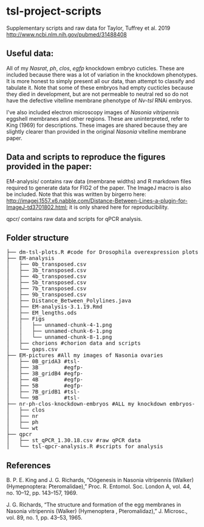 # tsl-project-scripts

Supplementary scripts and raw data for Taylor, Tuffrey et al. 2019 http://www.ncbi.nlm.nih.gov/pubmed/31488408

## Useful data: 

All of my *Nasrat*, *ph*, *clos*, *egfp* knockdown embryo cuticles. These are included because there was a lot of variation in the knockdown phenotypes. It is more honest to simply present all our data, than attempt to classify and tabulate it. Note that some of these embryos had empty cucticles because they died in development, but are not permeable to neutral red so do not have the defective vitelline membrane phenotype of *Nv-tsl* RNAi embryos. 

I've also included electron microscopy images of *Nasonia vitripennis* eggshell membranes and other regions. These are uninterpreted, refer to King (1969) for descriptions. These images are shared because they are slightly clearer than provided in the original *Nasonia* vitelline membrane paper. 

## Data and scripts to reproduce the figures provided in the paper: 

EM-analysis/ contains raw data (membrane widths) and R markdown files required to generate data for FIG2 of the paper. The ImageJ macro is also be included. Note that this was written by birgerro here: http://imagej.1557.x6.nabble.com/Distance-Between-Lines-a-plugin-for-ImageJ-td3701802.html; it is only shared here for reproducibility. 

qpcr/ contains raw data and scripts for qPCR analysis. 

## Folder structure 

<pre>
├── dm-tsl-plots.R #code for Drosophila overexpression plots 
├── EM-analysis
│   ├── 0b_transposed.csv
│   ├── 3b_transposed.csv
│   ├── 4b_transposed.csv
│   ├── 5b_transposed.csv
│   ├── 7b_transposed.csv
│   ├── 9b_transposed.csv
│   ├── Distance_Between_Polylines.java
│   ├── EM-analysis-3.1.19.Rmd
│   ├── EM_lengths.ods
│   ├── Figs
│   │   ├── unnamed-chunk-4-1.png
│   │   ├── unnamed-chunk-6-1.png
│   │   └── unnamed-chunk-8-1.png
│   ├── chorions #chorion data and scripts 
│   └── gaps.csv
├── EM-pictures #All my images of Nasonia ovaries
│   ├── 0B_gridA3 #tsl-
│   ├── 3B        #egfp-
│   ├── 3B_gridB4 #egfp-
│   ├── 4B        #egfp-
│   ├── 5B        #egfp-
│   ├── 7B_gridB1 #tsl-
│   └── 9B        #tsl-
├── nr-ph-clos-knockdown-embryos #ALL my knockdown embryos- there is a lot of variation! 
│   ├── clos
│   ├── nr
│   ├── ph
│   └── wt
├── qpcr
│   ├── st_qPCR_1.30.18.csv #raw qPCR data
│   └── tsl-qpcr-analysis.R #scripts for analysis
</pre>

## References 

B. P. E. King and J. G. Richards, “Oögenesis in Nasonia vitripennis (Walker) (Hymepnoptera: Pteromalidae),” Proc. R. Entomol. Soc. London A, vol. 44, no. 10–12, pp. 143–157, 1969.

J. G. Richards, “The structure and formation of the egg membranes in Nasonia vitripennis (Walker) (Hymenoptera , Pteromalidaz),” J. Microsc., vol. 89, no. 1, pp. 43–53, 1965.
